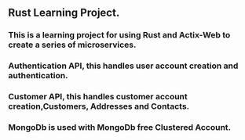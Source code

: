 ## Rust Learning Project.
### This is a learning project for using Rust and Actix-Web to create a series of microservices.


### Authentication API, this handles user account creation and authentication.
### Customer API, this handles customer account creation,Customers, Addresses and Contacts.


### MongoDb is used with MongoDb free Clustered Account.
